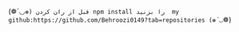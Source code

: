 (❁´◡`❁)
قبل از ران کردن npm install را بزنید 
my github:https://github.com/Behroozi0149?tab=repositories
(❁´◡`❁)